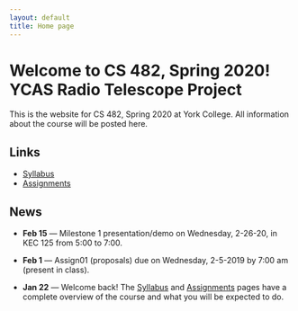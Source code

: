 ```yaml
---
layout: default
title: Home page
---
```


# Welcome to CS 482, Spring 2020!<br>YCAS Radio Telescope Project

This is the website for CS 482, Spring 2020 at York College.
All information about the course will be posted here.

## Links

* [Syllabus](syllabus.html)
* [Assignments](assign/index.html)

## News

<!--

* **May 13** &mdash; Final Technical Reports are now due Wednesday, 5-13-20, by Noon am on the Google Team Drive.

* **May 7** &mdash; Final Self/Peer Evaluations are due Saturday, 5-9-20, by 7:00 am in PDF form via email to Professor Hake.

* **Apr 30** &mdash; The Final Presentation and Demo (MS4) for both CS Senior Design and Engineering Capstone will be Wednesday, 5-6-20, from 5:00p to 7:00p at John Rudy County Park, to be followed by a celebratory dinner at 7:30p at Wood Fire Italian Grill, located at the upper entrance to South York Plaza.

* **Apr 23** &mdash; Milestone 4 for both CS Senior Design and Engineering Capstone will be Thursday, 4-30-20, as part of the Engineering and Computer Science Expo.

* **Feb 15** &mdash; Milestone 3 presentation/demo on Wednesday, 4-29-20, in class.  Posters also due (printed and mounted).

* **Feb 3** &mdash; Undergraduate Research Showcase (Friday, 4-5-2019, from 10:00 to Noon in Schmidt Library)

* **Feb 15** &mdash; Milestone 2 presentation/demo on Wednesday, 4-1-20, in KEC 125 from 5:00 to 7:00.

* **Feb 15** &mdash; Mid-Semester Self/Peer Evaluations are due Saturday, 3-28-20, by 7:00 am in PDF form via email to Professor Hake.

-->

* **Feb 15** &mdash; Milestone 1 presentation/demo on Wednesday, 2-26-20, in KEC 125 from 5:00 to 7:00.

* **Feb 1** &mdash; Assign01 (proposals) due on Wednesday, 2-5-2019 by 7:00 am (present in class).

* **Jan 22** &mdash; Welcome back!  The [Syllabus](syllabus.html) and [Assignments](assign/index.html) pages have a complete overview of the course and what you will be expected to do.

<!-- vim:set wrap: -->
<!-- vim:set linebreak: -->
<!-- vim:set nolist: -->
